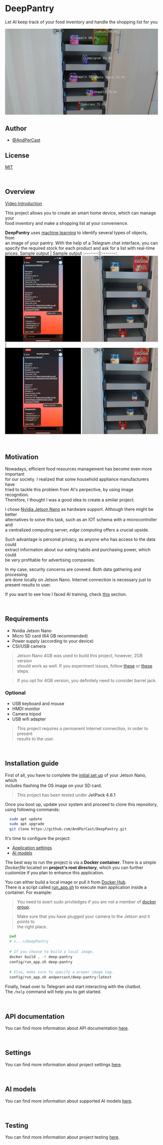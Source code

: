 # DeepPantry
Let AI keep track of your food inventory and handle the shopping list for you

![Pantry cover](docs/_static/boxes-pantry.png)


## Author
- [@AndPerCast](https://github.com/AndPerCast)

## License
[MIT](https://choosealicense.com/licenses/mit/)

<br>

## Overview
[Video Introduction](https://drive.google.com/file/d/1efLKcKvvl4lJusevOCURmUpihAO0zjJ6/view?usp=sharing)

This project allows you to create an smart home device, which can manage your<br>
food inventory and make a shopping list at your convenience.

**DeepPantry** uses [machine learning](#ai-models) to identify several types of objects, from<br>
an image of your pantry. With the help of a Telegram chat interface, you can<br>
specify the required stock for each product and ask for a list with real-time prices.
Sample output | Sample output
:-------:|:-------:
![Telegram & Pantry 1](docs/_static/telegram-pantry1.png) | ![Telegram & Pantry 2](docs/_static/telegram-pantry2.png)

<br>

## Motivation
Nowadays, efficient food resources management has become even more important<br>
for our society. I realized that some household appliance manufacturers have<br>
tried to tackle this problem from AI's perpective, by using image recognition.<br>
Therefore, I thought I was a good idea to create a similar project.

I chose [Nvidia Jetson Nano](https://developer.nvidia.com/embedded/jetson-nano-developer-kit) as hardware support. Although there might be better<br>
alternatives to solve this task, such as an IOT schema with a microcontroller and<br>
a centralized computing server, *edge computing* offers a crucial upside.

Such advantage is personal privacy, as anyone who has access to the data could<br>
extract information about our eating habits and purchasing power, which could<br>
be very profitable for advertising companies.

In my case, security concerns are covered. Both data gathering and processing<br>
are done locally on Jetson Nano. Internet connection is necessary just to<br>
present results to user.

If you want to see how I faced AI training, check [this](#ai-models) section.

<br>

## Requirements
- Nvidia Jetson Nano
- Micro SD card (64 GB recommended)
- Power supply (according to your device)
- CSI/USB camera

> Jetson Nano 4GB was used to build this project, however, 2GB version<br>
> should work as well. If you experiment issues, follow [these](https://github.com/dusty-nv/jetson-inference/blob/master/docs/pytorch-transfer-learning.md#disabling-the-desktop-gui) or [these](https://github.com/dusty-nv/jetson-inference/blob/master/docs/pytorch-transfer-learning.md#mounting-swap) steps.

> If you opt for 4GB version, you definitely need to consider barrel jack.

### Optional
- USB keyboard and mouse
- HMDI monitor
- Camera tripod
- USB wifi adapter

> This project requires a permanent Internet connection, in order to present<br>
> results to the user.

<br>

## Installation guide
First of all, you have to complete the [initial set up](https://developer.nvidia.com/embedded/learn/get-started-jetson-nano-devkit) of your Jetson Nano, which<br>
includes flashing the OS image on your SD card.

> This project has been tested under **JetPack 4.6.1**

Once you boot up, update your system and proceed to clone this repository,<br>
using following commands:

```bash
  sudo apt update
  sudo apt upgrade
  git clone https://github.com/AndPerCast/DeepPantry.git
```

It's time to configure the project:
- [Application settings](#settings)
- [AI models](#ai-models)

The best way to run the project is via a **Docker container**. There is a simple<br>
*Dockerfile* located on **project's root directory**, which you can further<br>
customize if you plan to enhance this application.

You can either build a local image or pull it from [Docker Hub](https://hub.docker.com/r/andpercast/deep-pantry).<br>
There is a script called [run_app.sh](config/CONFIG.md#run-docker-container) to execute main application inside a<br>
container. For example:

> You need to exert sudo priviledges if you are not a member of [docker group](https://docs.docker.com/engine/install/linux-postinstall/#manage-docker-as-a-non-root-user).

> Make sure that you have plugged your camera to the Jetson and it points to<br>
> the right place.

```bash
  pwd
  # <...>/DeepPantry

  # If you choose to build a local image.
  docker build . -t deep-pantry
  config/run_app.sh deep-pantry

  # Else, make sure to specify a proper image tag.
  config/run_app.sh andpercast/deep-pantry:latest
```

Finally, head over to Telegram and start interacting with the chatbot.<br>
The `/help` command will help you to get started.

<br>

## API documentation
You can find more information about API documentation [here](docs/DOCS.md).

<br>

## Settings
You can find more information about project settings [here](config/CONFIG.md).

<br>

## AI models
You can find more information about supported AI models [here](models/MODELS.md).

<br>

## Testing
You can find more information about project testing [here](tests/TESTS.md).